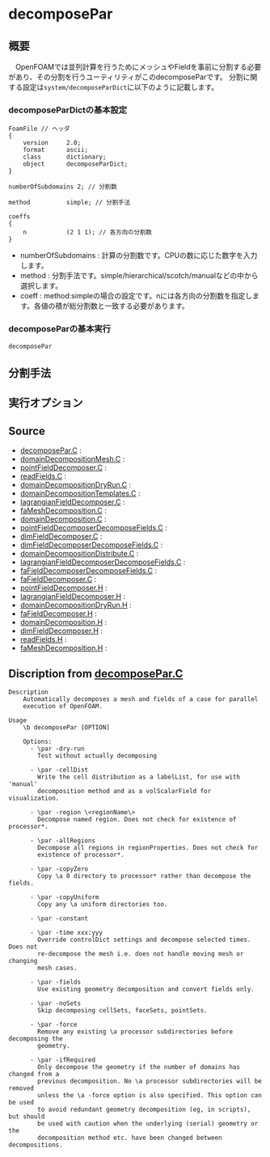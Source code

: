 # decomposePar

## 概要

　OpenFOAMでは並列計算を行うためにメッシュやFieldを事前に分割する必要があり、その分割を行うユーティリティがこのdecomposeParです。
分割に関する設定は`system/decomposeParDict`に以下のように記載します。

### decomposeParDictの基本設定

```
FoamFile // ヘッダ
{
    version     2.0;
    format      ascii;
    class       dictionary;
    object      decomposeParDict;
}

numberOfSubdomains 2; // 分割数

method          simple; // 分割手法

coeffs
{
    n           (2 1 1); // 各方向の分割数
}

```

- numberOfSubdomains : 計算の分割数です。CPUの数に応じた数字を入力します。
- method : 分割手法です。simple/hierarchical/scotch/manualなどの中から選択します。
- coeff : method:simpleの場合の設定です。nには各方向の分割数を指定します。各値の積が総分割数と一致する必要があります。 

### decomposeParの基本実行

```
decomposePar
```

## 分割手法

## 実行オプション

## Source

- [decomposePar.C](decomposePar.C) : 
- [domainDecompositionMesh.C](domainDecompositionMesh.C) : 
- [pointFieldDecomposer.C](pointFieldDecomposer.C) : 
- [readFields.C](readFields.C) : 
- [domainDecompositionDryRun.C](domainDecompositionDryRun.C) : 
- [domainDecompositionTemplates.C](domainDecompositionTemplates.C) : 
- [lagrangianFieldDecomposer.C](lagrangianFieldDecomposer.C) : 
- [faMeshDecomposition.C](faMeshDecomposition.C) : 
- [domainDecomposition.C](domainDecomposition.C) : 
- [pointFieldDecomposerDecomposeFields.C](pointFieldDecomposerDecomposeFields.C) : 
- [dimFieldDecomposer.C](dimFieldDecomposer.C) : 
- [dimFieldDecomposerDecomposeFields.C](dimFieldDecomposerDecomposeFields.C) : 
- [domainDecompositionDistribute.C](domainDecompositionDistribute.C) : 
- [lagrangianFieldDecomposerDecomposeFields.C](lagrangianFieldDecomposerDecomposeFields.C) : 
- [faFieldDecomposerDecomposeFields.C](faFieldDecomposerDecomposeFields.C) : 
- [faFieldDecomposer.C](faFieldDecomposer.C) : 
- [pointFieldDecomposer.H](pointFieldDecomposer.H) : 
- [lagrangianFieldDecomposer.H](lagrangianFieldDecomposer.H) : 
- [domainDecompositionDryRun.H](domainDecompositionDryRun.H) : 
- [faFieldDecomposer.H](faFieldDecomposer.H) : 
- [domainDecomposition.H](domainDecomposition.H) : 
- [dimFieldDecomposer.H](dimFieldDecomposer.H) : 
- [readFields.H](readFields.H) : 
- [faMeshDecomposition.H](faMeshDecomposition.H) : 


## Discription from [decomposePar.C](decomposePar.C)

```
Description
    Automatically decomposes a mesh and fields of a case for parallel
    execution of OpenFOAM.

Usage
    \b decomposePar [OPTION]

    Options:
      - \par -dry-run
        Test without actually decomposing

      - \par -cellDist
        Write the cell distribution as a labelList, for use with 'manual'
        decomposition method and as a volScalarField for visualization.

      - \par -region \<regionName\>
        Decompose named region. Does not check for existence of processor*.

      - \par -allRegions
        Decompose all regions in regionProperties. Does not check for
        existence of processor*.

      - \par -copyZero
        Copy \a 0 directory to processor* rather than decompose the fields.

      - \par -copyUniform
        Copy any \a uniform directories too.

      - \par -constant

      - \par -time xxx:yyy
        Override controlDict settings and decompose selected times. Does not
        re-decompose the mesh i.e. does not handle moving mesh or changing
        mesh cases.

      - \par -fields
        Use existing geometry decomposition and convert fields only.

      - \par -noSets
        Skip decomposing cellSets, faceSets, pointSets.

      - \par -force
        Remove any existing \a processor subdirectories before decomposing the
        geometry.

      - \par -ifRequired
        Only decompose the geometry if the number of domains has changed from a
        previous decomposition. No \a processor subdirectories will be removed
        unless the \a -force option is also specified. This option can be used
        to avoid redundant geometry decomposition (eg, in scripts), but should
        be used with caution when the underlying (serial) geometry or the
        decomposition method etc. have been changed between decompositions.


```

